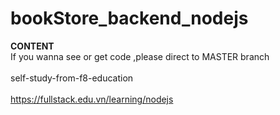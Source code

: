 # bookStore_backend_nodejs

**CONTENT** \
If you wanna see or get code ,please direct to MASTER branch \
 \
self-study-from-f8-education \
 \
 <https://fullstack.edu.vn/learning/nodejs> 
 
